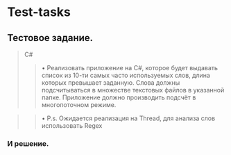 # Test-tasks
## Тестовое задание.

>С#
>>  • Реализовать приложение на C#, которое будет выдавать список из 10-ти самых часто используемых слов, 
	длина которых превышает заданную. Слова должны подсчитываться в множестве текстовых файлов в указанной папке. 
	Приложение должно производить подсчёт в многопоточном режиме.
  
>>  • P.s. Ожидается реализация на Thread, для анализа слов использовать Regex

### И решение.
